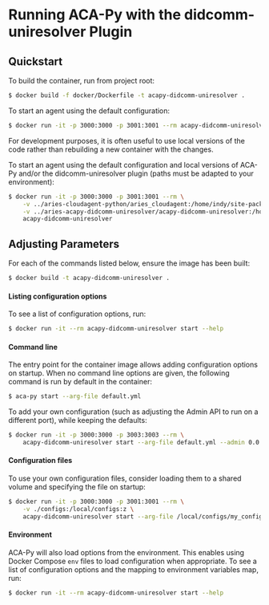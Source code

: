 Running ACA-Py with the didcomm-uniresolver Plugin
======================================

## Quickstart

To build the container, run from project root:

```sh
$ docker build -f docker/Dockerfile -t acapy-didcomm-uniresolver .
```

To start an agent using the default configuration:

```sh
$ docker run -it -p 3000:3000 -p 3001:3001 --rm acapy-didcomm-uniresolver
```

For development purposes, it is often useful to use local versions of the code
rather than rebuilding a new container with the changes.

To start an agent using the default configuration and local versions of ACA-Py
and/or the didcomm-uniresolver plugin (paths must be adapted to your environment):

```sh
$ docker run -it -p 3000:3000 -p 3001:3001 --rm \
	-v ../aries-cloudagent-python/aries_cloudagent:/home/indy/site-packages/aries_cloudagent:z \
	-v ../aries-acapy-didcomm-uniresolver/acapy-didcomm-uniresolver:/home/indy/aries-acapy-plugin-didcomm-uniresolver/acapy_plugin_didcomm_uniresolver:z \
	acapy-didcomm-uniresolver
```

## Adjusting Parameters

For each of the commands listed below, ensure the image has been built:

```sh
$ docker build -t acapy-didcomm-uniresolver .
```

#### Listing configuration options

To see a list of configuration options, run:

```sh
$ docker run -it --rm acapy-didcomm-uniresolver start --help
```

#### Command line

The entry point for the container image allows adding configuration options on
startup. When no command line options are given, the following command is run
by default in the container:

```sh
$ aca-py start --arg-file default.yml
```

To add your own configuration (such as adjusting the Admin API to run on a
different port), while keeping the defaults:

```sh
$ docker run -it -p 3000:3000 -p 3003:3003 --rm \
    acapy-didcomm-uniresolver start --arg-file default.yml --admin 0.0.0.0 3003
```

#### Configuration files

To use your own configuration files, consider loading them to a shared volume
and specifying the file on startup:

```sh
$ docker run -it -p 3000:3000 -p 3001:3001 --rm \
    -v ./configs:/local/configs:z \
    acapy-didcomm-uniresolver start --arg-file /local/configs/my_config.yml
```

#### Environment

ACA-Py will also load options from the environment. This enables using Docker
Compose `env` files to load configuration when appropriate. To see a list of
configuration options and the mapping to environment variables map, run:

```sh
$ docker run -it --rm acapy-didcomm-uniresolver start --help
```